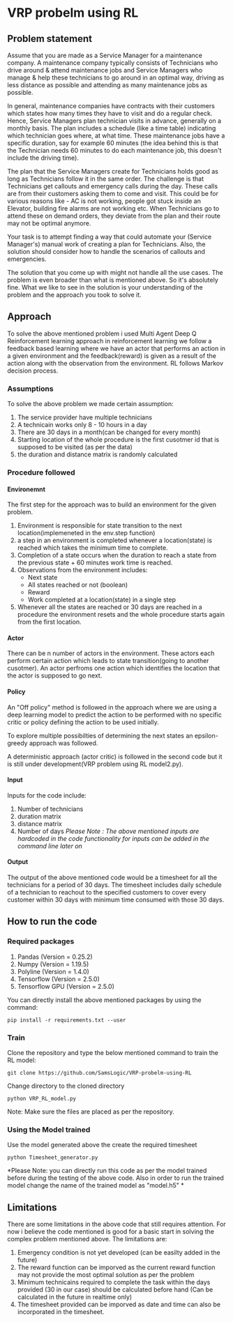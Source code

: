 # VRP probelm using RL

## Problem statement

Assume that you are made as a Service Manager for a maintenance company. A maintenance company typically consists of Technicians who drive around & attend maintenance jobs and Service Managers who manage & help these technicians to go around in an optimal way, driving as less distance as possible and attending as many maintenance jobs as possible.

In general, maintenance companies have contracts with their customers which states how many times they have to visit and do a regular check. Hence, Service Managers plan technician visits in advance, generally on a monthly basis. The plan includes a schedule (like a time table) indicating which technician goes where, at what time. These maintenance jobs have a specific duration, say for example 60 minutes (the idea behind this is that the Technician needs 60 minutes to do each maintenance job, this doesn't include the driving time).

The plan that the Service Managers create for Technicians holds good as long as Technicians follow it in the same order. The challenge is that Technicians get callouts and emergency calls during the day. These calls are from their customers asking them to come and visit. This could be for various reasons like - AC is not working, people got stuck inside an Elevator, building fire alarms are not working etc. When Technicians go to attend these on demand orders, they deviate from the plan and their route may not be optimal anymore.

Your task is to attempt finding a way that could automate your (Service Manager's) manual work of creating a plan for Technicians. Also, the solution should consider how to handle the scenarios of callouts and emergencies.

The solution that you come up with might not handle all the use cases. The problem is even broader than what is mentioned above. So it's absolutely fine. What we like to see in the solution is your understanding of the problem and the approach you took to solve it.

## Approach

To solve the above mentioned problem i used Multi Agent Deep Q Reinforcement learning approach in reinforcement learning we follow a feedback based learning where we have an actor that performs an action in a given environment and the feedback(reward) is given as a result of the action along with the observation from the environment. RL follows Markov decision process.

### Assumptions

To solve the above problem we made certain assumption:
1. The service provider have multiple technicians
2. A technicain works only 8 - 10 hours in a day
3. There are 30 days in a month(can be changed for every month)
4. Starting location of the whole procedure is the first cusotmer id that is supposed to be visited (as per the data)
5. the duration and distance matrix is randomly calculated

### Procedure followed

#### Environemnt
The first step for the approach was to build an environment for the given problem.
1. Environment is responsible for state transition to the next location(implemeneted in the env.step function)
2. a step in an environment is completed whenever a location(state) is reached which takes the minimum time to complete.
3. Completion of a state occurs when the duration to reach a state from the previous state + 60 minutes work time is reached.
4. Observations from the environment includes:
   - Next state
   - All states reached or not (boolean)
   - Reward
   - Work completed at a location(state) in a single step
5. Whenever all the states are reached or 30 days are reached in a procedure the environment resets and the whole procedure starts again from the first location.

#### Actor
There can be n number of actors in the environment. These actors each perform certain action which leads to state transition(going to another cusotmer). An actor perfroms one action which identifies the location that the actor is supposed to go next.

#### Policy
An "Off policy" method is followed in the approach where we are using a deep learning model to predict the action to be performed with no specific critic or policy defining the action to be used initially.

To explore multiple possibilties of determining the next states an epsilon-greedy approach was followed.

A deterministic approach (actor critic) is followed in the second code but it is still under development(VRP problem using RL model2.py).

#### Input 

Inputs for the code include:
1. Number of technicians
2. duration matrix
3. distance matrix
4. Number of days
*Please Note : The above mentioned inputs are hardcoded in the code functionality for inputs can be added in the command line later on*

#### Output

The output of the above mentioned code would be a timesheet for all the technicians for a period of 30 days.
The timesheet includes daily schedule of a technician to reachout to the specified customers to cover every customer within 30 days with minimum time consumed with those 30 days.

## How to run the code

### Required packages

1. Pandas (Version = 0.25.2)
2. Numpy (Version = 1.19.5)
3. Polyline (Version = 1.4.0)
4. Tensorflow (Version = 2.5.0)
5. Tensorflow GPU (Version = 2.5.0)

You can directly install the above mentioned packages by using the command:

`pip install -r requirements.txt --user`

### Train

Clone the repository and type the below mentioned command to train the RL model:

`git clone https://github.com/SamsLogic/VRP-probelm-using-RL`

Change directory to the cloned directory

`python VRP_RL_model.py`

Note: Make sure the files are placed as per the repository.

### Using the Model trained

Use the model generated above the create the required timesheet

`python Timesheet_generator.py`

*Please Note: you can directly run this code as per the model trained before during the testing of the above code. Also in order to run the trained model change the name of the trained model as "model.h5" *

## Limitations

There are some limitations in the above code that still requires attention. For now i believe the code mentioned is good for a basic start in solving the complex problem mentioned above. The limitations are:

1. Emergency condition is not yet developed (can be easilty added in the future)
2. The reward function can be imporved as the current reward function may not provide the most optimal solution as per the problem
3. Minimum technicains required to complete the task within the days provided (30 in our case) should be calculated before hand (Can be calculated in the future in realtime only)
4. The timesheet provided can be imporved as date and time can also be incorporated in the timesheet.

